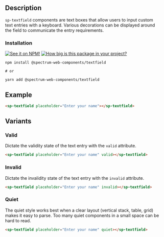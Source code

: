 ## Description

`sp-textfield` components are text boxes that allow users to input custom text entries with a keyboard. Various decorations can be displayed around the field to communicate the entry requirements.

### Installation

[![See it on NPM!](https://img.shields.io/npm/v/@spectrum-web-components/textfield?style=for-the-badge)](https://www.npmjs.com/package/@spectrum-web-components/textfield)
[![How big is this package in your project?](https://img.shields.io/bundlephobia/minzip/@spectrum-web-components/textfield?style=for-the-badge)](https://bundlephobia.com/result?p=@spectrum-web-components/textfield)

```
npm install @spectrum-web-components/textfield

# or

yarn add @spectrum-web-components/textfield
```

## Example

```html
<sp-textfield placeholder="Enter your name"></sp-textfield>
```

## Variants

### Valid

Dictate the validity state of the text entry with the `valid` attribute.

```html
<sp-textfield placeholder="Enter your name" valid></sp-textfield>
```

### Invalid

Dictate the invalidity state of the text entry with the `invalid` attribute.

```html
<sp-textfield placeholder="Enter your name" invalid></sp-textfield>
```

### Quiet

The quiet style works best when a clear layout (vertical stack, table, grid) makes it easy to parse. Too many quiet components in a small space can be hard to read.

```html
<sp-textfield placeholder="Enter your name" quiet></sp-textfield>
```
